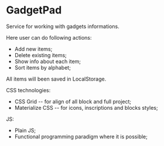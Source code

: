 # GadgetPad
Service for working with gadgets informations.

Here user can do following actions:
 - Add new items;
 - Delete existing items;
 - Show info about each item;
 - Sort items by alphabet;

All items will been saved in LocalStorage.

CSS technologies:
 - CSS Grid -- for align of all block and full project;
 - Materialize CSS -- for icons, inscriptions and blocks styles;

JS:
 - Plain JS;
 - Functional programming paradigm where it is possible;
